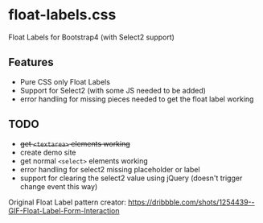 
# float-labels.css
Float Labels for Bootstrap4 (with Select2 support)

## Features
- Pure CSS only Float Labels
- Support for Select2 (with some JS needed to be added)
- error handling for missing pieces needed to get the float label working

## TODO
- ~~get `<textarea>` elements working~~
- create demo site
- get normal `<select>` elements working
- error handling for select2 missing placeholder or label
- support for clearing the select2 value using jQuery (doesn't trigger change event this way)

Original Float Label pattern creator: https://dribbble.com/shots/1254439--GIF-Float-Label-Form-Interaction
